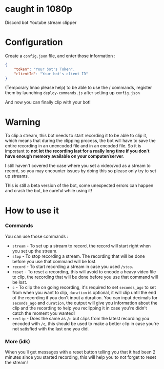 # caught in 1080p
 Discord bot Youtube stream clipper
 
 
 # Configuration
Create a `config.json` file, and enter those information :

```json
{
    "token": "Your bot's Token",
    "clientId": "Your bot's client ID"
}
```

(Temporary lmao please help) to be able to use the / commands, register them by launching `deploy-commands.js` after setting up `config.json`

And now you can finally clip with your bot!

# Warning
To clip a stream, this bot needs to start recording it to be able to clip it, which means that during the clipping process, the bot will have to save the entire recording in an unencoded file and in an encoded file. So it is important to **not let the recording last for a really long time if you don't have enough memory available on your computer/server**.

I still haven't covered the case where you set a video/vod as a stream to record, so you may encounter issues by doing this so please only try to set up streams.

This is still a beta version of the bot, some unexpected errors can happen and crash the bot, be careful while using it!

# How to use it
### Commands
You can use those commands :

* `stream` - To set up a stream to record, the record will start right when you set up the stream.
* `stop` - To stop recording a stream. The recording that will be done before you use that command will be lost.
* `record` - To start recording a stream in case you used `/stop`.
* `reset` - To reset a recording, this will avoid to encode a heavy video file to clip, the recording that will be done before you use that command will be lost.
* `c` - To clip the on going recording, it's required to set `seconds_ago` to set from when you want to clip, `duration` is optional, it will clip until the end of the recording if you don't input a duration. You can input decimals for `seconds_ago` and `duration`, the output will give you information about the clip and the recording to help you reclipping it in case you're didn't catch the moment you wanted!
* `reclip` - Does the same as `/c` but clips from the latest recording you encoded with `/c`, this should be used to make a better clip in case you're not satisfied with the last one you did.

### More (idk)
When you'll get messages with a reset button telling you that it had been 2 minutes since you started recording, this will help you to not forget to reset the stream!